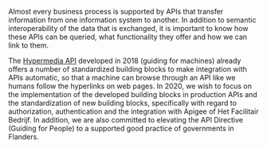 Almost every business process is supported by APIs that transfer information from one information system to another. In addition to semantic interoperability of the data that is exchanged, it is important to know how these APIs can be queried, what functionality they offer and how we can link to them.

The [Hypermedia API](https://data.vlaanderen.be/standaarden/generieke-hypermedia-api) developed in 2018 (guiding for machines) already offers a number of standardized building blocks to make integration with APIs automatic, so that a machine can browse through an API like we humans follow the hyperlinks on web pages. In 2020, we wish to focus on the implementation of the developed building blocks in production APIs and the standardization of new building blocks, specifically with regard to authorization, authentication and the integration with Apigee of Het Facilitair Bedrijf. In addition, we are also committed to elevating the API Directive (Guiding for People) to a supported good practice of governments in Flanders.